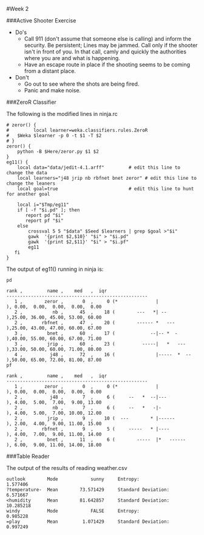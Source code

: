 #Week 2

###Active Shooter Exercise
- Do's
  - Call 911 (don't assume that someone else is calling) and inform the security. Be persistent; Lines may be jammed. Call only if the shooter isn't in front of you. In that call, camly and quickly the authorities where you are and what is happening.
  - Have an escape route in place if the shooting seems to be coming from a distant place. 
- Don't
  - Go out to see where the shots are being fired.  
  - Panic and make noise.

###ZeroR Classifier

The following is the modified lines in ninja.rc
```
# zeror() {
#         local learner=weka.classifiers.rules.ZeroR
# 	$Weka $learner -p 0 -t $1 -T $2
# }
zeror() {
    python -B $Here/zeror.py $1 $2
}
eg11() {
    local data="data/jedit-4.1.arff"         # edit this line to change the data
    local learners="j48 jrip nb rbfnet bnet zeror" # edit this line to change the leaners
    local goal=true                          # edit this line to hunt for another goal
    
    local i="$Tmp/eg11"
    if [ -f "$i.pd" ]; then
       report pd "$i"
       report pf "$i"
    else
        crossval 5 5 "$data" $Seed $learners | grep $goal >"$i"
        gawk  '{print $2,$10}' "$i" > "$i.pd"
        gawk  '{print $2,$11}' "$i" > "$i.pf"
        eg11
   fi
}
```
The output of eg11() running in ninja is:
```
pd

rank ,         name ,    med   ,  iqr
----------------------------------------------------
   1 ,        zeror ,       0  ,     0 (*              |              ), 0.00,  0.00,  0.00,  0.00,  0.00
   2 ,           nb ,      45  ,    18 (        ---   *| --           ),25.00, 36.00, 45.00, 53.00, 60.00
   2 ,       rbfnet ,      47  ,    20 (        ------ *   ---        ),25.00, 43.00, 47.00, 60.00, 67.00
   3 ,         bnet ,      60  ,    17 (             --|-- *  -       ),40.00, 55.00, 60.00, 67.00, 71.00
   3 ,         jrip ,      60  ,    23 (          -----|   *   ---    ),33.00, 50.00, 60.00, 71.00, 80.00
   4 ,          j48 ,      72  ,    16 (               |-----  *  --  ),50.00, 65.00, 72.00, 81.00, 87.00
pf

rank ,         name ,    med   ,  iqr
----------------------------------------------------
   1 ,        zeror ,       0  ,     0 (*              |              ), 0.00,  0.00,  0.00,  0.00,  0.00
   2 ,          j48 ,       7  ,     6 (     --   *  --|---           ), 4.00,  5.00,  7.00,  9.00, 13.00
   2 ,           nb ,       7  ,     6 (     --   *   -|-             ), 4.00,  5.00,  7.00, 10.00, 12.00
   2 ,         jrip ,       9  ,    10 (  ---        * |------        ), 2.00,  4.00,  9.00, 11.00, 15.00
   2 ,       rbfnet ,       9  ,     5 (     -----   * |----          ), 4.00,  7.00,  9.00, 11.00, 14.00
   2 ,         bnet ,      11  ,     6 (        -----  |*   ------    ), 6.00,  9.00, 11.00, 14.00, 18.00
```

###Table Reader

The output of the results of reading weather.csv
```
outlook        Mode            sunny     Entropy:              1.577406
?temperature-  Mean        73.571429     Standard Deviation:   6.571667
<humidity      Mean        81.642857     Standard Deviation:  10.285218
windy          Mode            FALSE     Entropy:              0.985228
=play          Mean         1.071429     Standard Deviation:   0.997249
```